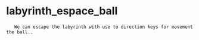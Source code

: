 # labyrinth_espace_ball

       We can escape the labyrinth with use to direction keys for movement the ball..
